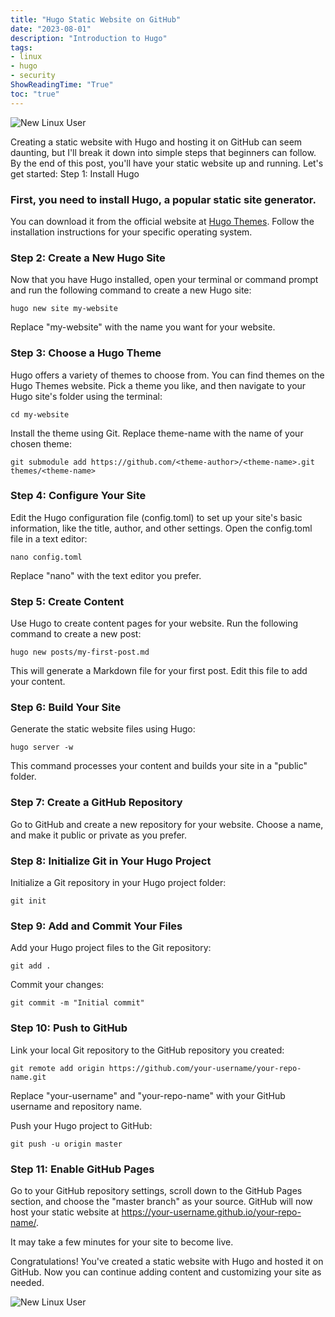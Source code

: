 ```yaml
---
title: "Hugo Static Website on GitHub"
date: "2023-08-01"
description: "Introduction to Hugo"
tags:
- linux
- hugo
- security
ShowReadingTime: "True"
toc: "true"
---
```


![New Linux User](/img/hugo.jpg)

Creating a static website with Hugo and hosting it on GitHub can seem daunting, but I'll break it down into simple steps that beginners can follow. By the end of this post, you'll have your static website up and running. Let's get started:
Step 1: Install Hugo

### First, you need to install Hugo, a popular static site generator. 

You can download it from the official website at [Hugo Themes](https://themes.gohugo.io/). Follow the installation instructions for your specific operating system.

### Step 2: Create a New Hugo Site

Now that you have Hugo installed, open your terminal or command prompt and run the following command to create a new Hugo site:
```
hugo new site my-website
```
Replace "my-website" with the name you want for your website.

### Step 3: Choose a Hugo Theme

Hugo offers a variety of themes to choose from. You can find themes on the Hugo Themes website. Pick a theme you like, and then navigate to your Hugo site's folder using the terminal:
```
cd my-website
```
Install the theme using Git. Replace theme-name with the name of your chosen theme:
```
git submodule add https://github.com/<theme-author>/<theme-name>.git themes/<theme-name>
```
### Step 4: Configure Your Site

Edit the Hugo configuration file (config.toml) to set up your site's basic information, like the title, author, and other settings. Open the config.toml file in a text editor:
```
nano config.toml
```
Replace "nano" with the text editor you prefer.

### Step 5: Create Content

Use Hugo to create content pages for your website. Run the following command to create a new post:
```
hugo new posts/my-first-post.md
```
This will generate a Markdown file for your first post. Edit this file to add your content.

### Step 6: Build Your Site

Generate the static website files using Hugo:
```
hugo server -w
```
This command processes your content and builds your site in a "public" folder.

### Step 7: Create a GitHub Repository

Go to GitHub and create a new repository for your website. Choose a name, and make it public or private as you prefer.

### Step 8: Initialize Git in Your Hugo Project

Initialize a Git repository in your Hugo project folder:
```
git init
```
### Step 9: Add and Commit Your Files

Add your Hugo project files to the Git repository:
```
git add .
```
Commit your changes:
```
git commit -m "Initial commit"
```
### Step 10: Push to GitHub

Link your local Git repository to the GitHub repository you created:
```
git remote add origin https://github.com/your-username/your-repo-name.git
```
Replace "your-username" and "your-repo-name" with your GitHub username and repository name.

Push your Hugo project to GitHub:
```
git push -u origin master
```
### Step 11: Enable GitHub Pages

Go to your GitHub repository settings, scroll down to the GitHub Pages section, and choose the "master branch" as your source. GitHub will now host your static website at https://your-username.github.io/your-repo-name/.

It may take a few minutes for your site to become live.

Congratulations! You've created a static website with Hugo and hosted it on GitHub. Now you can continue adding content and customizing your site as needed.

![New Linux User](/img/logo.svg)
